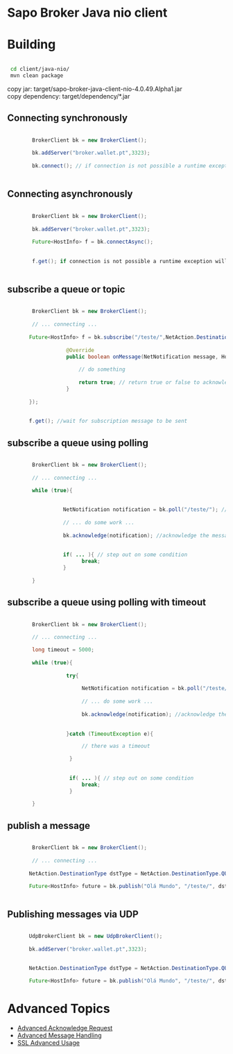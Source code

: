 # Sapo Broker Java nio client


# Building

```bash

 cd client/java-nio/
 mvn clean package               
```

 copy jar:  target/sapo-broker-java-client-nio-4.0.49.Alpha1.jar    
 copy dependency: target/dependency/*.jar

## Connecting synchronously
```java

        BrokerClient bk = new BrokerClient();
       
        bk.addServer("broker.wallet.pt",3323);
        
        bk.connect(); // if connection is not possible a runtime exception will be thrown 
               
```


## Connecting asynchronously
```java

        BrokerClient bk = new BrokerClient();
       
        bk.addServer("broker.wallet.pt",3323);
        
        Future<HostInfo> f = bk.connectAsync();
        
       
        f.get(); if connection is not possible a runtime exception will be thrown 
        
```


##  subscribe a queue or topic

```java

        BrokerClient bk = new BrokerClient();
       
        // ... connecting ...
        
       Future<HostInfo> f = bk.subscribe("/teste/",NetAction.DestinationType.QUEUE,new NotificationListenerAdapter() {
       
                   @Override
                   public boolean onMessage(NetNotification message, HostInfo host) {
       
                       // do something
                       
                       return true; // return true or false to acknowledge or not 
                   }
       
       });
       
       
       f.get(); //wait for subscription message to be sent

```


##  subscribe a queue using polling 

```java

        BrokerClient bk = new BrokerClient();
             
        // ... connecting ...

        while (true){
      
                    
                  NetNotification notification = bk.poll("/teste/"); //blocks!!!
                  
                  // ... do some work ... 
                
                  bk.acknowledge(notification); //acknowledge the message
                     
      
                  if( ... ){ // step out on some condition
                        break;
                  }
      
        }

```


##  subscribe a queue using polling with timeout 

```java

        BrokerClient bk = new BrokerClient();
             
        // ... connecting ...

        long timeout = 5000;
        
        while (true){
      
                   try{
                        
                        NetNotification notification = bk.poll("/teste/",timeout); //blocks!!!
                        
                        // ... do some work ... 
                                        
                        bk.acknowledge(notification); //acknowledge the message
                        
                  
                   }catch (TimeoutException e){

                        // there was a timeout

                    }
                
                  
                    if( ... ){ // step out on some condition
                        break;
                    }
      
        }

```
  
## publish a message

```java

        BrokerClient bk = new BrokerClient();
       
        // ... connecting ...
        
       NetAction.DestinationType dstType = NetAction.DestinationType.QUEUE; // or TOPIC 

       Future<HostInfo> future = bk.publish("Olá Mundo", "/teste/", dstType);
       
```

## Publishing messages via UDP
```java

       UdpBrokerClient bk = new UdpBrokerClient();
       
       bk.addServer("broker.wallet.pt",3323); 
       
        
       NetAction.DestinationType dstType = NetAction.DestinationType.QUEUE; // or TOPIC 

       Future<HostInfo> future = bk.publish("Olá Mundo", "/teste/", dstType);
```

# Advanced Topics

* [Advanced Acknowledge Request](./doc/advanced/acknowledge.md)
* [Advanced Message Handling](./doc/advanced/message-handling.md)
* [SSL Advanced Usage](./doc/advanced/ssl.md)
